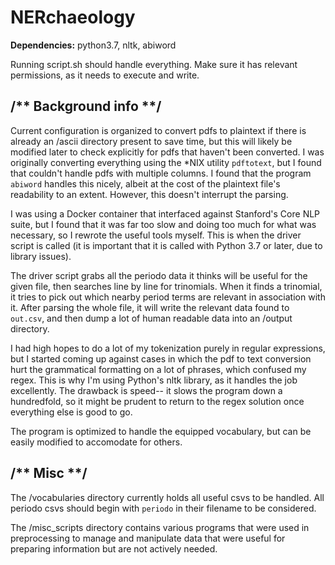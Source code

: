 # NERchaeology
<b>Dependencies:</b>  python3.7, nltk, abiword

Running script.sh should handle everything. Make sure it has relevant permissions, as it needs to execute and write. 


## /** Background info **/

Current configuration is organized to convert pdfs to plaintext if there 
is already an /ascii directory present to save time, but this will likely 
be modified later to check explicitly for pdfs that haven't been 
converted. I was originally converting everything using the \*NIX utility
`pdftotext`, but I found that couldn't handle pdfs with multiple columns.
I found that the program `abiword` handles this nicely, albeit at the cost
of the plaintext file's readability to an extent. However, this doesn't
interrupt the parsing. 

I was using a Docker container that interfaced against Stanford's Core
NLP suite, but I found that it was far too slow and doing too much for
what was necessary, so I rewrote the useful tools myself. This is when
the driver script is called (it is important that it is called with 
Python 3.7 or later, due to library issues).

The driver script grabs all the periodo data it thinks will be useful for
the given file, then searches line by line for trinomials. When it finds
a trinomial, it tries to pick out which nearby period terms are relevant
in association with it. After parsing the whole file, it will write the
relevant data found to `out.csv`, and then dump a lot of human readable
data into an /output directory. 

I had high hopes to do a lot of my tokenization purely in regular
expressions, but I started coming up against cases in which the pdf to 
text conversion hurt the grammatical formatting on a lot of phrases, which
confused my regex. This is why I'm using Python's nltk library, as it 
handles the job excellently. The drawback is speed-- it slows the program
down a hundredfold, so it might be prudent to return to the regex solution
once everything else is good to go.

The program is optimized to handle the equipped vocabulary, but can be easily
modified to accomodate for others.


## /** Misc **/

The /vocabularies directory currently holds all useful csvs to be handled. All periodo csvs should begin with `periodo` in their filename to be considered. 

The /misc_scripts directory contains various programs that were used in preprocessing to manage and manipulate data that were useful for preparing information but are not actively needed.

